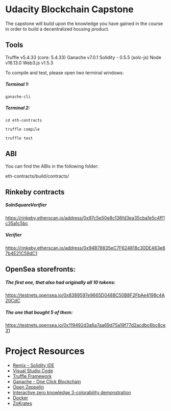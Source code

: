 # Udacity Blockchain Capstone

The capstone will build upon the knowledge you have gained in the course in order to build a decentralized housing product.

## Tools

Truffle v5.4.33 (core: 5.4.33)
Ganache v7.0.1
Solidity - 0.5.5 (solc-js)
Node v16.13.0
Web3.js v1.5.3

To compile and test, please open two terminal windows:

##### Terminal 1:

`ganache-cli`

##### Terminal 2:

`cd eth-contracts`

`truffle compile`

`truffle test`

## ABI

You can find the ABIs in the following folder:

eth-contracts/build/contracts/

## Rinkeby contracts

##### SolnSquareVerifier

https://rinkeby.etherscan.io/address/0x97c5e50e8c136fd3ea35cba1e5c4ff1c35a1c5bc

##### Verifier

https://rinkeby.etherscan.io/address/0x94B78835eC7F624818c30DE463e87b4E21C59dC1

## OpenSea storefronts:

##### The first one, that also had originally all 10 tokens:
https://testnets.opensea.io/0x8389597e9665D0488C50B8F2FbAe4198c4A20CdC

##### The one that bought 5 of them:
https://testnets.opensea.io/0x119492d3a6a7aa69d75a19f77d2acdbc6bc8ce31


# Project Resources

- [Remix - Solidity IDE](https://remix.ethereum.org/)
- [Visual Studio Code](https://code.visualstudio.com/)
- [Truffle Framework](https://truffleframework.com/)
- [Ganache - One Click Blockchain](https://truffleframework.com/ganache)
- [Open Zeppelin ](https://openzeppelin.org/)
- [Interactive zero knowledge 3-colorability demonstration](http://web.mit.edu/~ezyang/Public/graph/svg.html)
- [Docker](https://docs.docker.com/install/)
- [ZoKrates](https://github.com/Zokrates/ZoKrates)
